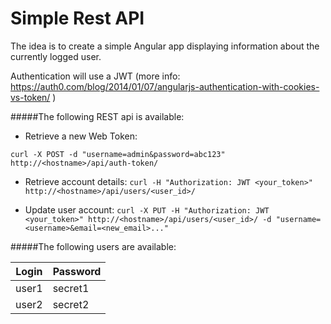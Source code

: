 Simple Rest API
===========

The idea is to create a simple Angular app displaying information about the currently logged user. 

Authentication will use a JWT (more info: https://auth0.com/blog/2014/01/07/angularjs-authentication-with-cookies-vs-token/ )

#####The following REST api is available:

* Retrieve a new Web Token:

`curl -X POST -d "username=admin&password=abc123" http://<hostname>/api/auth-token/`

* Retrieve account details:
`curl -H "Authorization: JWT <your_token>" http://<hostname>/api/users/<user_id>/`

* Update user account:
`curl -X PUT -H "Authorization: JWT <your_token>" http://<hostname>/api/users/<user_id>/ -d "username=<username>&email=<new_email>..."`



#####The following users are available:

| Login  | Password |
| ------ | -------- |
| user1  | secret1|
| user2  | secret2|


